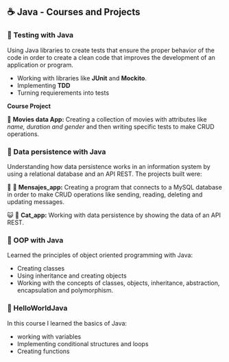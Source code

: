 ## :coffee: Java - Courses and Projects

### :file_folder:  Testing with Java
Using Java libraries to create tests that ensure the proper behavior of the code in order to create a clean code that improves the development of an application or program.
- Working with libraries like **JUnit** and **Mockito**.
- Implementing **TDD**
- Turning requierements into tests

**Course Project**

:file_folder:  **Movies data App:**  Creating a collection of movies with attributes like *name, duration and gender* and then writing specific tests to make CRUD operations.

### :file_folder:  Data persistence with Java 
Understanding how data persistence works in an information system by using a relational database and an API REST. The projects built were:

:incoming_envelope: :file_folder:  **Mensajes_app:** Creating a program that connects to a MySQL database in order to make CRUD operations like sending, reading, deleting and updating messages.

:smiley_cat: :file_folder: **Cat_app:** Working with data persistence by showing the data of an API REST.

### :file_folder: OOP with Java
Learned the principles of object oriented programming with Java:
- Creating classes
- Using inheritance and creating objects
- Working with the concepts of classes, objects, inheritance, abstraction, encapsulation and polymorphism.

### :file_folder: HelloWorldJava
In this course I learned the basics of Java:
- working with variables
- Implementing conditional structures and loops
- Creating functions
